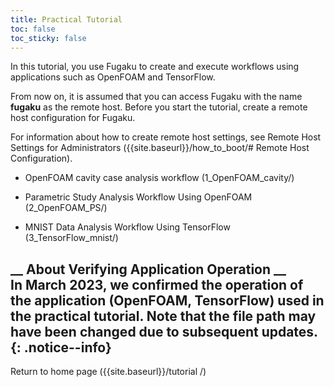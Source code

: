 ```yaml
---
title: Practical Tutorial
toc: false
toc_sticky: false
---
```


In this tutorial, you use Fugaku to create and execute workflows using applications such as OpenFOAM and TensorFlow.

From now on, it is assumed that you can access Fugaku with the name __fugaku__ as the remote host.
Before you start the tutorial, create a remote host configuration for Fugaku.

For information about how to create remote host settings, see Remote Host Settings for Administrators ({{site.baseurl}}/how_to_boot/# Remote Host Configuration).

 * OpenFOAM cavity case analysis workflow (1_OpenFOAM_cavity/)

 * Parametric Study Analysis Workflow Using OpenFOAM (2_OpenFOAM_PS/)

 * MNIST Data Analysis Workflow Using TensorFlow (3_TensorFlow_mnist/)


__ About Verifying Application Operation __  
In March 2023, we confirmed the operation of the application (OpenFOAM, TensorFlow) used in the practical tutorial.
Note that the file path may have been changed due to subsequent updates.
{: .notice--info}
--------
Return to home page ({{site.baseurl}}/tutorial /)
